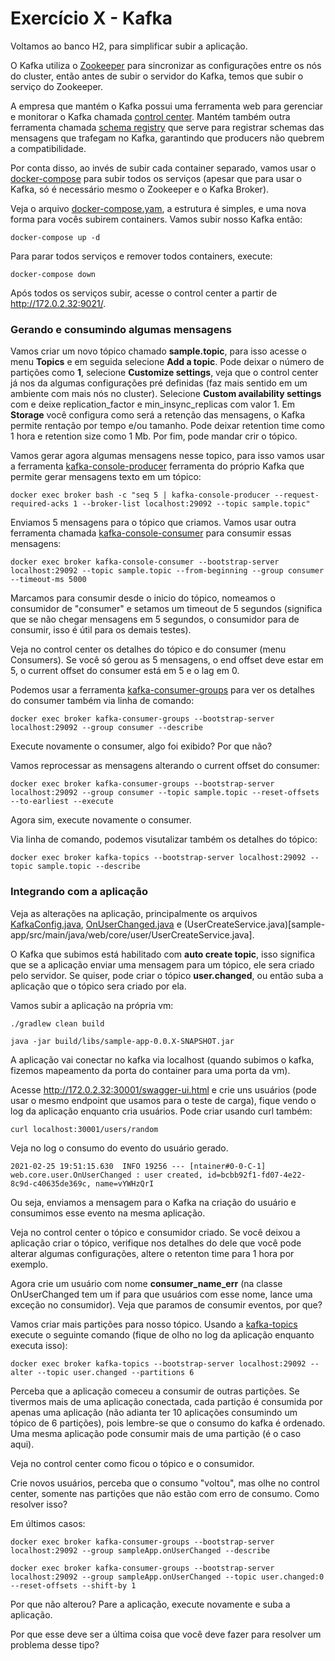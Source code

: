 # Exercício X - Kafka

Voltamos ao banco H2, para simplificar subir a aplicação. 


O Kafka utiliza o [Zookeeper](https://zookeeper.apache.org/) para sincronizar as configurações entre os nós do cluster, então antes de subir o servidor do Kafka, temos que subir o serviço do Zookeeper.

A empresa que mantém o Kafka possui uma ferramenta web para gerenciar e monitorar o Kafka chamada [control center](https://docs.confluent.io/platform/current/control-center/index.html). Mantém também outra ferramenta chamada [schema registry](https://docs.confluent.io/platform/current/control-center/index.html) que serve para registrar schemas das mensagens que trafegam no Kafka, garantindo que producers não quebrem a compatibilidade.

Por conta disso, ao invés de subir cada container separado, vamos usar o [docker-compose](https://docs.docker.com/compose/) para subir todos os serviços (apesar que para usar o Kafka, só é necessário mesmo o Zookeeper e o Kafka Broker).

Veja o arquivo [docker-compose.yam](docker-compose.yml), a estrutura é simples, e uma nova forma para vocês subirem containers. Vamos subir nosso Kafka então:

```
docker-compose up -d
```

Para parar todos serviços e remover todos containers, execute:

```
docker-compose down
```

Após todos os serviços subir, acesse o control center a partir de http://172.0.2.32:9021/.

### Gerando e consumindo algumas mensagens

Vamos criar um novo tópico chamado **sample.topic**, para isso acesse o menu **Topics** e em seguida selecione **Add a topic**. Pode deixar o número de partições como **1**, selecione **Customize settings**, veja que o control center já nos da algumas configurações pré definidas (faz mais sentido em um ambiente com mais nós no cluster). Selecione **Custom availability settings** com e deixe replication_factor e min_insync_replicas com valor 1. Em **Storage** você configura como será a retenção das mensagens, o Kafka permite rentação por tempo e/ou tamanho. Pode deixar retention time como 1 hora e retention size como 1 Mb. Por fim, pode mandar crir o tópico.

Vamos gerar agora algumas mensagens nesse topico, para isso vamos usar a ferramenta [kafka-console-producer](https://docs.cloudera.com/documentation/kafka/latest/topics/kafka_command_line.html) ferramenta do próprio Kafka que permite gerar mensagens texto em um tópico: 

```
docker exec broker bash -c "seq 5 | kafka-console-producer --request-required-acks 1 --broker-list localhost:29092 --topic sample.topic"
```

Enviamos 5 mensagens para o tópico que criamos. Vamos usar outra ferramenta chamada [kafka-console-consumer](https://docs.cloudera.com/documentation/kafka/latest/topics/kafka_command_line.html) para consumir essas mensagens:

```
docker exec broker kafka-console-consumer --bootstrap-server localhost:29092 --topic sample.topic --from-beginning --group consumer --timeout-ms 5000
```

Marcamos para consumir desde o inicio do tópico, nomeamos o consumidor de "consumer" e setamos um timeout de 5 segundos (significa que se não chegar mensagens em 5 segundos, o consumidor para de consumir, isso é útil para os demais testes). 



Veja no control center os detalhes do tópico e do consumer (menu Consumers). Se você só gerou as 5 mensagens, o end offset deve estar em 5, o current offset do consumer está em 5 e o lag em 0.

Podemos usar a ferramenta [kafka-consumer-groups](https://docs.cloudera.com/documentation/kafka/latest/topics/kafka_command_line.html) para ver os detalhes do consumer também via linha de comando:

```
docker exec broker kafka-consumer-groups --bootstrap-server localhost:29092 --group consumer --describe
```

Execute novamente o consumer, algo foi exibido? Por que não?

Vamos reprocessar as mensagens alterando o current offset do consumer:

```
docker exec broker kafka-consumer-groups --bootstrap-server localhost:29092 --group consumer --topic sample.topic --reset-offsets --to-earliest --execute
```

Agora sim, execute novamente o consumer.
 

Via linha de comando, podemos visutalizar também os detalhes do tópico: 

```
docker exec broker kafka-topics --bootstrap-server localhost:29092 --topic sample.topic --describe
```

### Integrando com a aplicação

Veja as alterações na aplicação, principalmente os arquivos [KafkaConfig.java](sample-app/src/main/java/web/KafkaConfig.java), [OnUserChanged.java](sample-app/src/main/java/web/core/user/OnUserChanged.java) e (UserCreateService.java)[sample-app/src/main/java/web/core/user/UserCreateService.java].

O Kafka que subimos está habilitado com **auto create topic**, isso significa que se a aplicação enviar uma mensagem para um tópico, ele sera criado pelo servidor. Se quiser, pode criar o tópico **user.changed**, ou então suba a aplicação que o tópico sera criado por ela.

Vamos subir a aplicação na própria vm:

```
./gradlew clean build

java -jar build/libs/sample-app-0.0.X-SNAPSHOT.jar
```

A aplicação vai conectar no kafka via localhost (quando subimos o kafka, fizemos mapeamento da porta do container para uma porta da vm).

Acesse http://172.0.2.32:30001/swagger-ui.html e crie uns usuários (pode usar o mesmo endpoint que usamos para o teste de carga), fique vendo o log da aplicação enquanto cria usuários. Pode criar usando curl também:

```
curl localhost:30001/users/random
```

Veja no log o consumo do evento do usuário gerado. 

```
2021-02-25 19:51:15.630  INFO 19256 --- [ntainer#0-0-C-1] web.core.user.OnUserChanged : user created, id=bcbb92f1-fd07-4e22-8c9d-c40635de369c, name=vYWHzQrI
```

Ou seja, enviamos a mensagem para o Kafka na criação do usuário e consumimos esse evento na mesma aplicação.

Veja no control center o tópico e consumidor criado. Se você deixou a aplicação criar o tópico, verifique nos detalhes do dele que você pode alterar algumas configurações, altere o retenton time para 1 hora por exemplo.

Agora crie um usuário com nome **consumer_name_err** (na classe OnUserChanged tem um if para que usuários com esse nome, lance uma exceção no consumidor). Veja que paramos de consumir eventos, por que?

Vamos criar mais partições para nosso tópico. Usando a [kafka-topics](https://docs.cloudera.com/documentation/kafka/latest/topics/kafka_command_line.html) execute o seguinte comando (fique de olho no log da aplicação enquanto executa isso):

```
docker exec broker kafka-topics --bootstrap-server localhost:29092 --alter --topic user.changed --partitions 6
```

Perceba que a aplicação comeceu a consumir de outras partições. Se tivermos mais de uma aplicação conectada, cada partição é consumida por apenas uma aplicação (não adianta ter 10 aplicações consumindo um tópico de 6 partições), pois lembre-se que o consumo do kafka é ordenado. Uma mesma aplicação pode consumir mais de uma partição (é o caso aqui). 

Veja no control center como ficou o tópico e o consumidor.

Crie novos usuários, perceba que o consumo "voltou", mas olhe no control center, somente nas partições que não estão com erro de consumo. Como resolver isso? 

Em últimos casos:

```
docker exec broker kafka-consumer-groups --bootstrap-server localhost:29092 --group sampleApp.onUserChanged --describe

docker exec broker kafka-consumer-groups --bootstrap-server localhost:29092 --group sampleApp.onUserChanged --topic user.changed:0 --reset-offsets --shift-by 1
```

Por que não alterou? Pare a aplicação, execute novamente e suba a aplicação.

Por que esse deve ser a última coisa que você deve fazer para resolver um problema desse tipo?
